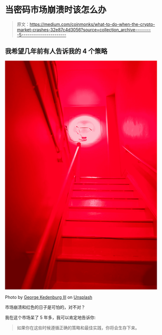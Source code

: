 # 当密码市场崩溃时该怎么办

> 原文：<https://medium.com/coinmonks/what-to-do-when-the-crypto-market-crashes-32e87c4d3056?source=collection_archive---------5----------------------->

## 我希望几年前有人告诉我的 4 个策略

![](img/72352915cc8f855ddeebe0dfb0adf716.png)

Photo by [George Kedenburg III](https://unsplash.com/@gk3?utm_source=medium&utm_medium=referral) on [Unsplash](https://unsplash.com?utm_source=medium&utm_medium=referral)

市场崩溃和红色的日子是可怕的，对不对？

我在这个市场呆了 5 年多，我可以肯定地告诉你:

> 如果你在这些时候遵循正确的策略和最佳实践，你将会生存下来。